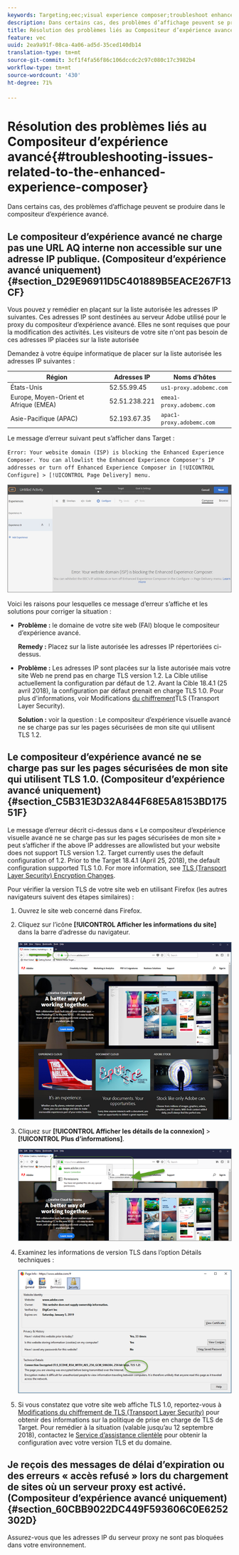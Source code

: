 ```yaml
---
keywords: Targeting;eec;visual experience composer;troubleshoot enhanced experience composer;troubleshooting
description: Dans certains cas, des problèmes d’affichage peuvent se produire dans le compositeur d’expérience avancé.
title: Résolution des problèmes liés au Compositeur d’expérience avancé
feature: vec
uuid: 2ea9a91f-08ca-4a06-ad5d-35ced140db14
translation-type: tm+mt
source-git-commit: 3cf1f4fa56f86c106dccdc2c97c080c17c3982b4
workflow-type: tm+mt
source-wordcount: '430'
ht-degree: 71%

---
```



# Résolution des problèmes liés au Compositeur d’expérience avancé{#troubleshooting-issues-related-to-the-enhanced-experience-composer}

Dans certains cas, des problèmes d’affichage peuvent se produire dans le compositeur d’expérience avancé.

## Le compositeur d’expérience avancé ne charge pas une URL AQ interne non accessible sur une adresse IP publique. (Compositeur d’expérience avancé uniquement) {#section_D29E96911D5C401889B5EACE267F13CF}

Vous pouvez y remédier en plaçant sur la liste autorisée les adresses IP suivantes. Ces adresses IP sont destinées au serveur Adobe utilisé pour le proxy du compositeur d’expérience avancé. Elles ne sont requises que pour la modification des activités. Les visiteurs de votre site n&#39;ont pas besoin de ces adresses IP placées sur la liste autorisée

Demandez à votre équipe informatique de placer sur la liste autorisée les adresses IP suivantes :

| Région | Adresses IP | Noms d’hôtes |
|--- |--- |--- |
| États-Unis | 52.55.99.45 | `us1-proxy.adobemc.com` |
| Europe, Moyen-Orient et Afrique (EMEA) | 52.51.238.221 | `emea1-proxy.adobemc.com` |
| Asie-Pacifique (APAC) | 52.193.67.35 | `apac1-proxy.adobemc.com` |

Le message d’erreur suivant peut s’afficher dans Target :

`Error: Your website domain (ISP) is blocking the Enhanced Experience Composer. You can allowlist the Enhanced Experience Composer's IP addresses or turn off Enhanced Experience Composer in [!UICONTROL Configure] > [!UICONTROL Page Delivery] menu.`

![](assets/EEC_error.png)

Voici les raisons pour lesquelles ce message d’erreur s’affiche et les solutions pour corriger la situation :

* **Problème :** le domaine de votre site web (FAI) bloque le compositeur d’expérience avancé.

   **Remedy :** Placez sur la liste autorisée les adresses IP répertoriées ci-dessus.

* **Problème :** Les adresses IP sont placées sur la liste autorisée mais votre site Web ne prend pas en charge TLS version 1.2. La Cible utilise actuellement la configuration par défaut de 1.2. Avant la Cible 18.4.1 (25 avril 2018), la configuration par défaut prenait en charge TLS 1.0. Pour plus d&#39;informations, voir Modifications [du chiffrement](../../../c-implementing-target/c-considerations-before-you-implement-target/tls-transport-layer-security-encryption.md#concept_CC1001E9D3AE4BABAF90B8311B0A6451)TLS (Transport Layer Security).

   **Solution :** voir la question : Le compositeur d’expérience visuelle avancé ne se charge pas sur les pages sécurisées de mon site qui utilisent TLS 1.2.

## Le compositeur d’expérience avancé ne se charge pas sur les pages sécurisées de mon site qui utilisent TLS 1.0. (Compositeur d’expérience avancé uniquement) {#section_C5B31E3D32A844F68E5A8153BD17551F}

Le message d’erreur décrit ci-dessus dans « Le compositeur d’expérience visuelle avancé ne se charge pas sur les pages sécurisées de mon site » peut s’afficher if the above IP addresses are allowlisted but your website does not support TLS version 1.2. Target currently uses the default configuration of 1.2. Prior to the Target 18.4.1 (April 25, 2018), the default configuration supported TLS 1.0. For more information, see [TLS (Transport Layer Security) Encryption Changes](../../../c-implementing-target/c-considerations-before-you-implement-target/tls-transport-layer-security-encryption.md#concept_CC1001E9D3AE4BABAF90B8311B0A6451).

Pour vérifier la version TLS de votre site web en utilisant Firefox (les autres navigateurs suivent des étapes similaires) :

1. Ouvrez le site web concerné dans Firefox.
1. Cliquez sur l’icône **[!UICONTROL Afficher les informations du site]** dans la barre d’adresse du navigateur.

   ![](assets/firefox_more_info.png)

1. Cliquez sur **[!UICONTROL Afficher les détails de la connexion]** > **[!UICONTROL Plus d’informations]**.

   ![](assets/firefox_more_info_2.png)

1. Examinez les informations de version TLS dans l’option Détails techniques :

   ![](assets/firefox_more_info_3.png)

1. Si vous constatez que votre site web affiche TLS 1.0, reportez-vous à [Modifications du chiffrement de TLS (Transport Layer Security)](../../../c-implementing-target/c-considerations-before-you-implement-target/tls-transport-layer-security-encryption.md#concept_CC1001E9D3AE4BABAF90B8311B0A6451) pour obtenir des informations sur la politique de prise en charge de TLS de Target. Pour remédier à la situation (valable jusqu’au 12 septembre 2018), contactez le [Service d’assistance clientèle](../../../cmp-resources-and-contact-information.md#reference_ACA3391A00EF467B87930A450050077C) pour obtenir la configuration avec votre version TLS et du domaine.

## Je reçois des messages de délai d’expiration ou des erreurs « accès refusé » lors du chargement de sites où un serveur proxy est activé. (Compositeur d’expérience avancé uniquement) {#section_60CBB9022DC449F593606C0E6252302D}

Assurez-vous que les adresses IP du serveur proxy ne sont pas bloquées dans votre environnement.
